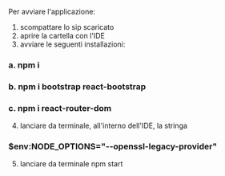 Per avviare l'applicazione:

1. scompattare lo sip scaricato
2. aprire la cartella con l'IDE
3. avviare le seguenti installazioni:
### a. npm i
### b. npm i bootstrap react-bootstrap
### c. npm i react-router-dom
4. lanciare da terminale, all'interno dell'IDE, la stringa
### $env:NODE_OPTIONS="--openssl-legacy-provider"
5. lanciare da terminale npm start